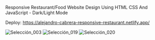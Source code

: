 Responsive Restaurant/Food Website Design Using HTML CSS And JavaScript - Dark/Light Mode

Deploy:
https://alejandro-cabrera-responsive-restaurant.netlify.app/


![Selección_003](https://user-images.githubusercontent.com/101005998/187339205-29420f96-14d9-48fe-8b85-545f291e7e4d.png)
![Selección_019](https://user-images.githubusercontent.com/101005998/187339220-6213f6d3-a801-4f7f-9baa-80fef30fd258.png)
![Selección_020](https://user-images.githubusercontent.com/101005998/187339229-feb066a6-4619-4584-aad5-3de63f5f0527.png)
